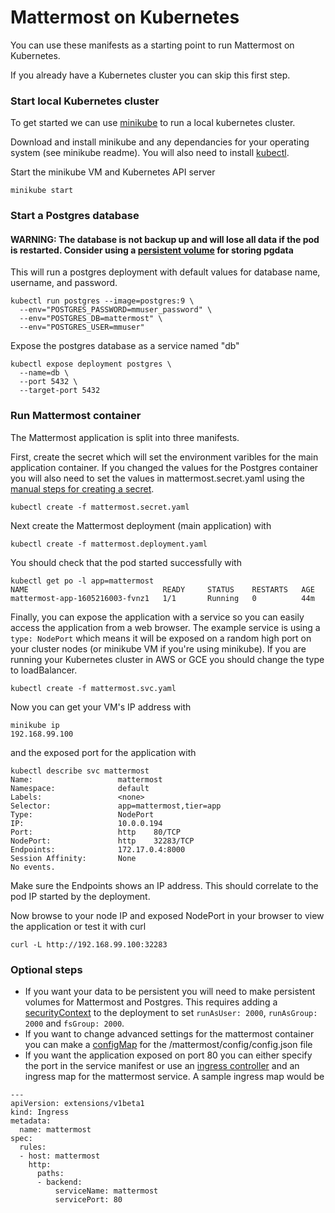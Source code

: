 Mattermost on Kubernetes
=======

You can use these manifests as a starting point to run Mattermost on Kubernetes.

If you already have a Kubernetes cluster you can skip this first step.

### Start local Kubernetes cluster

To get started we can use [minikube](https://github.com/kubernetes/minikube/) to run a local kubernetes cluster.

Download and install minikube and any dependancies for your operating system (see minikube readme). You will also need to install [kubectl](http://kubernetes.io/docs/user-guide/prereqs/).

Start the minikube VM and Kubernetes API server

```
minikube start
```

### Start a Postgres database

#### WARNING: The database is not backup up and will lose all data if the pod is restarted. Consider using a [persistent volume](http://kubernetes.io/docs/user-guide/persistent-volumes/) for storing pgdata

This will run a postgres deployment with default values for database name, username, and password.

```
kubectl run postgres --image=postgres:9 \
  --env="POSTGRES_PASSWORD=mmuser_password" \
  --env="POSTGRES_DB=mattermost" \
  --env="POSTGRES_USER=mmuser"
```
Expose the postgres database as a service named "db"
```
kubectl expose deployment postgres \
  --name=db \
  --port 5432 \
  --target-port 5432
```

### Run Mattermost container

The Mattermost application is split into three manifests.

First, create the secret which will set the environment varibles for the main application container. If you changed the values for the Postgres container you will also need to set the values in mattermost.secret.yaml using the [manual steps for creating a secret](http://kubernetes.io/docs/user-guide/secrets/#creating-a-secret-manually).
```
kubectl create -f mattermost.secret.yaml
```
Next create the Mattermost deployment (main application) with
```
kubectl create -f mattermost.deployment.yaml
```
You should check that the pod started successfully with 
```
kubectl get po -l app=mattermost
NAME                              READY     STATUS    RESTARTS   AGE
mattermost-app-1605216003-fvnz1   1/1       Running   0          44m
```

Finally, you can expose the application with a service so you can easily access the application from a web browser. The example service is using a `type: NodePort` which means it will be exposed on a random high port on your cluster nodes (or minikube VM if you're using minikube). If you are running your Kubernetes cluster in AWS or GCE you should change the type to loadBalancer.
```
kubectl create -f mattermost.svc.yaml
```
Now you can get your VM's IP address with 
```
minikube ip
192.168.99.100
```
and the exposed port for the application with
```
kubectl describe svc mattermost
Name:                   mattermost
Namespace:              default
Labels:                 <none>
Selector:               app=mattermost,tier=app
Type:                   NodePort
IP:                     10.0.0.194
Port:                   http    80/TCP
NodePort:               http    32283/TCP
Endpoints:              172.17.0.4:8000
Session Affinity:       None
No events.
```
Make sure the Endpoints shows an IP address. This should correlate to the pod IP started by the deployment.

Now browse to your node IP and exposed NodePort in your browser to view the application or test it with curl

```
curl -L http://192.168.99.100:32283
```

### Optional steps

 * If you want your data to be persistent you will need to make persistent volumes for Mattermost and Postgres. This requires adding a [securityContext](https://kubernetes.io/docs/tasks/configure-pod-container/security-context/#discussion) to the deployment to set `runAsUser: 2000`, `runAsGroup: 2000` and `fsGroup: 2000`.
 * If you want to change advanced settings for the mattermost container you can make a [configMap](http://blog.kubernetes.io/2016/04/configuration-management-with-containers.html) for the /mattermost/config/config.json file
 * If you want the application exposed on port 80 you can either specify the port in the service manifest or use an [ingress controller](http://kubernetes.io/docs/user-guide/ingress/#ingress-controllers) and an ingress map for the mattermost service. A sample ingress map would be
```
---
apiVersion: extensions/v1beta1
kind: Ingress
metadata:
  name: mattermost
spec:
  rules:
  - host: mattermost
    http:
      paths:
      - backend:
          serviceName: mattermost
          servicePort: 80
```
